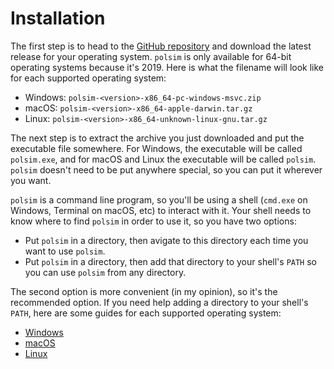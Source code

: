 # Installation

The first step is to head to the [GitHub repository][releases] and download the latest release for your operating system. `polsim` is only available for 64-bit operating systems because it's 2019. Here is what the filename will look like for each supported operating system:
- Windows: `polsim-<version>-x86_64-pc-windows-msvc.zip`
- macOS: `polsim-<version>-x86_64-apple-darwin.tar.gz`
- Linux: `polsim-<version>-x86_64-unknown-linux-gnu.tar.gz`

The next step is to extract the archive you just downloaded and put the executable file somewhere. For Windows, the executable will be called `polsim.exe`, and for macOS and Linux the executable will be called `polsim`. `polsim` doesn't need to be put anywhere special, so you can put it wherever you want.

`polsim` is a command line program, so you'll be using a shell (`cmd.exe` on Windows, Terminal on macOS, etc) to interact with it. Your shell needs to know where to find `polsim` in order to use it, so you have two options:

- Put `polsim` in a directory, then avigate to this directory each time you want to use `polsim`.
- Put `polsim` in a directory, then add that directory to your shell's `PATH` so you can use `polsim` from any directory.

The second option is more convenient (in my opinion), so it's the recommended option. If you need help adding a directory to your shell's `PATH`, here are some guides for each supported operating system:

- [Windows][windows]
- [macOS][macos]
- [Linux][linux]

[releases]: https://github.com/zmitchell/polsim/releases
[windows]: https://helpdeskgeek.com/windows-10/add-windows-path-environment-variable/
[macos]: http://osxdaily.com/2014/08/14/add-new-path-to-path-command-line/
[linux]: https://www.techrepublic.com/article/how-to-add-directories-to-your-path-in-linux/
